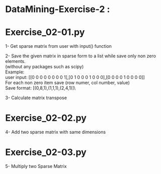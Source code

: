 # DataMining-Exercise-2 :

# Exercise_02-01.py
1- Get sparse matrix from user with input() function

2- Save the given matrix in sparse form to a list while save only non zero elements.\
(without any packages such as scipy)\
Example:\
user input: [[0 0 0 0 0 0 0 0 1],[0 1 0 0 0 1 0 0 0],[0 0 0 0 1 0 0 0 0]]\
For each non zero item save (row numer, col number, value)\
Save format: [(0,8,1),(1,1,1),(2,4,1)]\

3- Calculate matrix transpose

# Exercise_02-02.py
4- Add two sparse matrix with same dimensions

# Exercise_02-03.py
5- Multiply two Sparse Matrix
